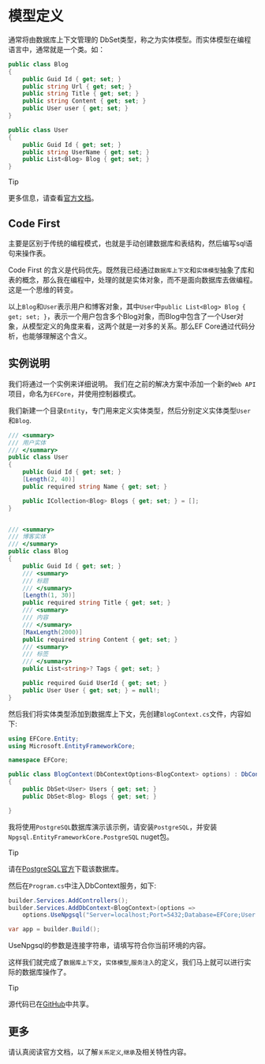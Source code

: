 # 模型定义

通常将由数据库上下文管理的 DbSet类型，称之为实体模型。而实体模型在编程语言中，通常就是一个类。如：

```csharp
public class Blog
{
    public Guid Id { get; set; }
    public string Url { get; set; }
    public string Title { get; set; }
    public string Content { get; set; }
    public User user { get; set; }
}

public class User
{
    public Guid Id { get; set; }
    public string UserName { get; set; }
    public List<Blog> Blog { get; set; }
}
```

> [!TIP]
> 更多信息，请查看[官方文档](https://learn.microsoft.com/zh-cn/ef/core/modeling/entity-types?tabs=data-annotations)。

## Code First

主要是区别于传统的编程模式，也就是手动创建数据库和表结构，然后编写sql语句来操作表。

Code First 的含义是代码优先。既然我已经通过`数据库上下文`和`实体模型`抽象了库和表的概念，那么我在编程中，处理的就是实体对象，而不是面向数据库去做编程。这是一个思维的转变。

以上`Blog`和`User`表示用户和博客对象，其中`User`中`public List<Blog> Blog { get; set; }`，表示一个用户包含多个Blog对象，而Blog中包含了一个User对象，从模型定义的角度来看，这两个就是一对多的关系。那么EF Core通过代码分析，也能够理解这个含义。

## 实例说明

我们将通过一个实例来详细说明。
我们在之前的解决方案中添加一个新的`Web API`项目，命名为`EFCore`，并使用控制器模式。

我们新建一个目录`Entity`，专门用来定义实体类型，然后分别定义实体类型`User`和`Blog`.

```csharp
/// <summary>
/// 用户实体
/// </summary>
public class User
{
    public Guid Id { get; set; }
    [Length(2, 40)]
    public required string Name { get; set; }

    public ICollection<Blog> Blogs { get; set; } = [];
}


/// <summary>
/// 博客实体
/// </summary>
public class Blog
{
    public Guid Id { get; set; }
    /// <summary>
    /// 标题
    /// </summary>
    [Length(1, 30)]
    public required string Title { get; set; }
    /// <summary>
    /// 内容
    /// </summary>
    [MaxLength(2000)]
    public required string Content { get; set; }
    /// <summary>
    /// 标签
    /// </summary>
    public List<string>? Tags { get; set; }

    public required Guid UserId { get; set; }
    public User User { get; set; } = null!;
}

```

然后我们将实体类型添加到数据库上下文，先创建`BlogContext.cs`文件，内容如下:

```csharp
using EFCore.Entity;
using Microsoft.EntityFrameworkCore;

namespace EFCore;

public class BlogContext(DbContextOptions<BlogContext> options) : DbContext(options)
{
    public DbSet<User> Users { get; set; }
    public DbSet<Blog> Blogs { get; set; }

}

```

我将使用`PostgreSQL`数据库演示该示例，请安装`PostgreSQL`，并安装`Npgsql.EntityFrameworkCore.PostgreSQL` nuget包。

> [!TIP]
> 请在[PostgreSQL官方](https://www.postgresql.org/download/)下载该数据库。

然后在`Program.cs`中注入DbContext服务，如下:

```csharp
builder.Services.AddControllers();
builder.Services.AddDbContext<BlogContext>(options =>
    options.UseNpgsql("Server=localhost;Port=5432;Database=EFCore;User Id=postgres;Password=root;"));

var app = builder.Build();
```

UseNpgsql的参数是连接字符串，请填写符合你当前环境的内容。

这样我们就完成了`数据库上下文`，`实体模型`,`服务注入`的定义，我们马上就可以进行实际的数据库操作了。

> [!TIP]
> 源代码已在[GitHub](https://github.com/AterDev/LearnWeb)中共享。

## 更多

请认真阅读官方文档，以了解`关系定义`,`继承`及相关特性内容。
